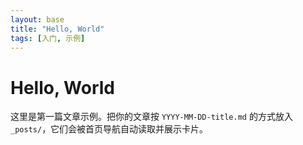 ```yaml
---
layout: base
title: "Hello, World"
tags: [入门, 示例]
---
```



# Hello, World


这里是第一篇文章示例。把你的文章按 `YYYY-MM-DD-title.md` 的方式放入 `_posts/`，它们会被首页导航自动读取并展示卡片。